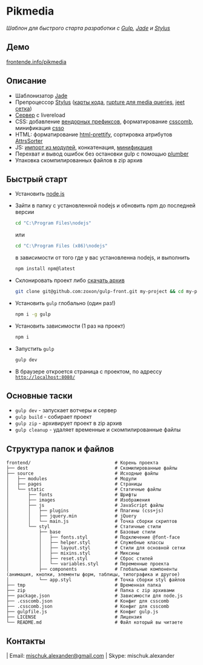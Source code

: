 # Pikmedia

*Шаблон для быстрого старта разработки с [Gulp](http://gulpjs.com/), [Jade](http://jade-lang.com/) и [Stylus](https://learnboost.github.io/stylus/)*

## Демо
[frontende.info/pikmedia](http://frontende.info/pikmedia)

## Описание

* Шаблонизатор [Jade](https://www.npmjs.com/package/gulp-jade)
* Препроцессор [Stylus](https://www.npmjs.com/package/gulp-stylus) ([карты кода](https://www.npmjs.com/package/gulp-sourcemaps), [rupture для media queries](http://jescalan.github.io/rupture/), [jeet сетка](http://jeet.gs/))
* [Сервер](https://www.npmjs.com/package/gulp-connect) с livereload
* CSS: добавление [вендорных префиксов](https://www.npmjs.com/package/autoprefixer-stylus), форматирование [csscomb](https://www.npmjs.com/package/gulp-csscomb), минификация [csso](https://www.npmjs.com/package/gulp-csso)
* HTML: форматирование [html-prettify](https://www.npmjs.com/package/gulp-html-prettify), сортировка атрибутов [AttrsSorter](https://www.npmjs.com/package/posthtml-attrs-sorter)
* JS: [импорт из модулей](https://www.npmjs.com/package/gulp-include), конкатенация, [минификация](https://www.npmjs.com/package/gulp-uglify)
* Перехват и вывод ошибок без остановки gulp с помощью [plumber](https://www.npmjs.com/package/gulp-plumber)
* Упаковка скомпилированных файлов в zip архив

## Быстрый старт

* Установить [node.js](https://nodejs.org)
* Зайти в папку с установленной nodejs и обновить npm до последней версии

	```bash
	cd "C:\Program Files\nodejs"
	```

	или

	```bash
	cd "C:\Program Files (x86)\nodejs"
	```

	в зависимости от того где у вас установленна nodejs, и выполнить

	```bash
	npm install npm@latest
	```

* Склонировать проект либо [скачать архив](https://github.com/zoxon/gulp-front/archive/master.zip)

	```bash
	git clone git@github.com:zoxon/gulp-front.git my-project && cd my-project
	```

* Установить `gulp` глобально (один раз!)

	```bash
	npm i -g gulp
	```

* Установить зависимости (1 раз на проект)

	```bash
	npm i
	```

* Запустить `gulp`

	```bash
	gulp dev
	```

* В браузере откроется страница с проектом, по адрессу [`http://localhost:8080/`](http://localhost:8080/)

## Основные таски

* `gulp dev` - запускает вотчеры и сервер
* `gulp build` - собирает проект
* `gulp zip` - архивирует проект в zip архив
* `gulp cleanup` - удаляет временные и скомпилированные файлы

## Структура папок и файлов

```
frontend/                               # Корень проекта
├── dest                                # Скомилированные файлы
├── source                              # Исходные файлы
│   ├── modules                         # Модули
│   ├── pages                           # Страницы
│   └── static                          # Статичные файлы
│       ├── fonts                       # Шрифты
│       ├── images                      # Изображения
│       ├── js                          # JavaScript файлы
│       │   ├── plugins                 # Плагины (css+js)
│       │   ├── jquery.min              # jQuery
│       │   └── main.js                 # Точка сборки скриптов
│       └── styl                        # Статичные стили
│           ├── base                    # Базовые стили
│           │   ├── fonts.styl          # Подключение @font-face
│           │   ├── helper.styl         # Служебные классы
│           │   ├── layout.styl         # Стили для основной сетки
│           │   ├── mixins.styl         # Миксины
│           │   ├── reset.styl          # Сброс стилей
│           │   └── variables.styl      # Переменные проекта
│           ├── components              # Глобальные компоненты (анимация, кнопки, элементы форм, таблицы, типографика и другое)
│           └── app.styl                # Точка сборки styl файлов
├── tmp                                 # Временная папка
├── zip                                 # Папка с zip архивами
├── package.json                        # Зависимости для node.js
├── .csscomb.json                       # Конфиг для csscomb
├── .csscomb.json                       # Конфиг для csscomb
├── gulpfile.js                         # Конфиг gulp.js
├── LICENSE                             # Лицензия
└── README.md                           # Файл который вы читаете
```

## Контакты
| Email: mischuk.alexander@gmail.com
| Skype: mischuk.alexander
